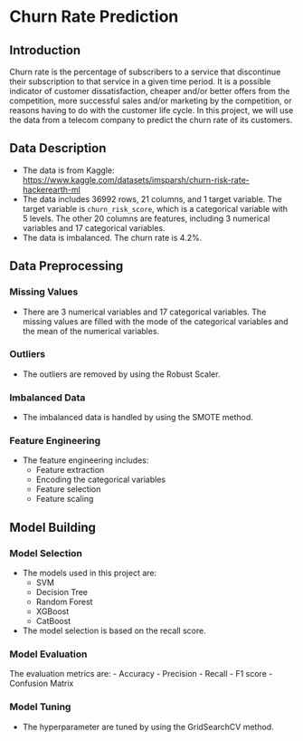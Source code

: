 # Churn Rate Prediction
## Introduction
Churn rate is the percentage of subscribers to a service that discontinue their subscription to that service in a given time period. It is a possible indicator of customer dissatisfaction, cheaper and/or better offers from the competition, more successful sales and/or marketing by the competition, or reasons having to do with the customer life cycle. In this project, we will use the data from a telecom company to predict the churn rate of its customers.
## Data Description
- The data is from Kaggle: https://www.kaggle.com/datasets/imsparsh/churn-risk-rate-hackerearth-ml
- The data includes 36992 rows, 21 columns, and 1 target variable. The target variable is `churn_risk_score`, which is a categorical variable with 5 levels. The other 20 columns are features, including 3 numerical variables and 17 categorical variables.
- The data is imbalanced. The churn rate is 4.2%.
## Data Preprocessing
### Missing Values
- There are 3 numerical variables and 17 categorical variables. The missing values are filled with the mode of the categorical variables and the mean of the numerical variables.
### Outliers
- The outliers are removed by using the Robust Scaler.
### Imbalanced Data
- The imbalanced data is handled by using the SMOTE method.
### Feature Engineering
- The feature engineering includes:
    - Feature extraction
    - Encoding the categorical variables
    - Feature selection
    - Feature scaling
## Model Building
### Model Selection
- The models used in this project are:
    - SVM
    - Decision Tree
    - Random Forest
    - XGBoost
    - CatBoost
- The model selection is based on the recall score.
### Model Evaluation
The evaluation metrics are:
    - Accuracy
    - Precision
    - Recall
    - F1 score
    - Confusion Matrix
### Model Tuning
- The hyperparameter are tuned by using the GridSearchCV method.